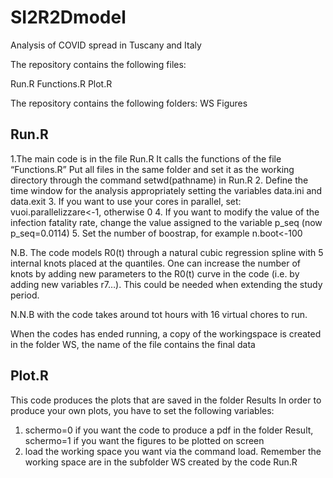 # SI2R2Dmodel
Analysis of COVID spread in Tuscany and Italy


 The repository contains the following files:
 
 Run.R
 Functions.R
 Plot.R
 
 The repository contains the following folders:
 WS
 Figures
 
## Run.R
1.The main code is in the file Run.R It calls the functions of the file “Functions.R” 
Put all files in the same folder and set it as the working directory through the command setwd(pathname) in Run.R
2. Define the time window for the analysis appropriately setting the variables data.ini and data.exit
3. If you want to use your cores in parallel, set: vuoi.parallelizzare<-1, otherwise 0
4. If you want to modify the value of the infection fatality rate, change the value assigned to the variable p_seq (now p_seq=0.0114)
5. Set the number of boostrap, for example n.boot<-100
 

N.B. The code models R0(t) through a natural cubic regression spline with 5 internal knots placed  at the quantiles. One can increase the number of knots by adding new parameters to the R0(t) curve in the code (i.e. by adding new variables  r7…). This could be needed when extending the study period.  

N.N.B with  the code takes around tot hours with 16 virtual chores to run.

When the codes has ended running, a copy of the workingspace is created in the folder WS, the name of the file contains the final data 


## Plot.R

This code produces the plots that are saved in the folder Results
In order to produce your own plots, you have to set the following variables:

1. schermo=0 if you want the code to produce a pdf in the folder Result, schermo=1 if you want the figures to be plotted on screen
2. load the working space you want via the command load. Remember the working space are in the subfolder WS created by the code Run.R

